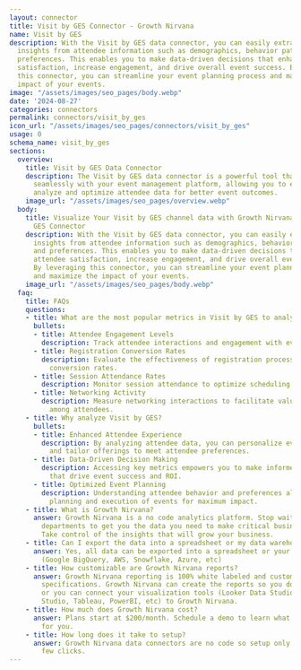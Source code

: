 ```yaml
---
layout: connector
title: Visit by GES Connector - Growth Nirvana
name: Visit by GES
description: With the Visit by GES data connector, you can easily extract valuable
  insights from attendee information such as demographics, behavior patterns, and
  preferences. This enables you to make data-driven decisions that enhance attendee
  satisfaction, increase engagement, and drive overall event success. By leveraging
  this connector, you can streamline your event planning process and maximize the
  impact of your events.
image: "/assets/images/seo_pages/body.webp"
date: '2024-08-27'
categories: connectors
permalink: connectors/visit_by_ges
icon_url: "/assets/images/seo_pages/connectors/visit_by_ges"
usage: 0
schema_name: visit_by_ges
sections:
  overview:
    title: Visit by GES Data Connector
    description: The Visit by GES data connector is a powerful tool that integrates
      seamlessly with your event management platform, allowing you to efficiently
      analyze and optimize attendee data for better event outcomes.
    image_url: "/assets/images/seo_pages/overview.webp"
  body:
    title: Visualize Your Visit by GES channel data with Growth Nirvana's Visit by
      GES Connector
    description: With the Visit by GES data connector, you can easily extract valuable
      insights from attendee information such as demographics, behavior patterns,
      and preferences. This enables you to make data-driven decisions that enhance
      attendee satisfaction, increase engagement, and drive overall event success.
      By leveraging this connector, you can streamline your event planning process
      and maximize the impact of your events.
    image_url: "/assets/images/seo_pages/body.webp"
  faq:
    title: FAQs
    questions:
    - title: What are the most popular metrics in Visit by GES to analyze?
      bullets:
      - title: Attendee Engagement Levels
        description: Track attendee interactions and engagement with event content.
      - title: Registration Conversion Rates
        description: Evaluate the effectiveness of registration processes and improve
          conversion rates.
      - title: Session Attendance Rates
        description: Monitor session attendance to optimize scheduling and content.
      - title: Networking Activity
        description: Measure networking interactions to facilitate valuable connections
          among attendees.
    - title: Why analyze Visit by GES?
      bullets:
      - title: Enhanced Attendee Experience
        description: By analyzing attendee data, you can personalize event experiences
          and tailor offerings to meet attendee preferences.
      - title: Data-Driven Decision Making
        description: Accessing key metrics empowers you to make informed decisions
          that drive event success and ROI.
      - title: Optimized Event Planning
        description: Understanding attendee behavior and preferences allows for strategic
          planning and execution of events for maximum impact.
    - title: What is Growth Nirvana?
      answer: Growth Nirvana is a no code analytics platform. Stop waiting for other
        departments to get you the data you need to make critical business decisions.
        Take control of the insights that will grow your business.
    - title: Can I export the data into a spreadsheet or my data warehouse?
      answer: Yes, all data can be exported into a spreadsheet or your data warehouse
        (Google BigQuery, AWS, Snowflake, Azure, etc)
    - title: How customizable are Growth Nirvana reports?
      answer: Growth Nirvana reporting is 100% white labeled and customized to your
        specifications. Growth Nirvana can create the reports so you don’t have to
        or you can connect your visualization tools (Looker Data Studio/Google Data
        Studio, Tableau, PowerBI, etc) to Growth Nirvana.
    - title: How much does Growth Nirvana cost?
      answer: Plans start at $200/month. Schedule a demo to learn what plan is best
        for you.
    - title: How long does it take to setup?
      answer: Growth Nirvana data connectors are no code so setup only requires a
        few clicks.
---
```

